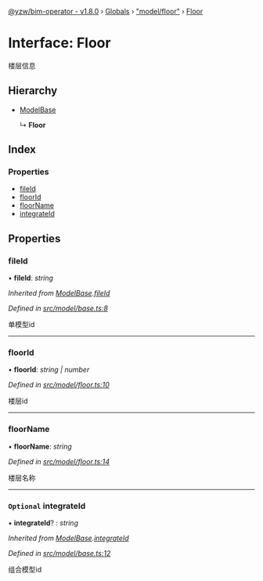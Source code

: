 [@yzw/bim-operator - v1.8.0](../README.md) › [Globals](../globals.md) › ["model/floor"](../modules/_model_floor_.md) › [Floor](_model_floor_.floor.md)

# Interface: Floor

楼层信息

## Hierarchy

* [ModelBase](_model_base_.modelbase.md)

  ↳ **Floor**

## Index

### Properties

* [fileId](_model_floor_.floor.md#fileid)
* [floorId](_model_floor_.floor.md#floorid)
* [floorName](_model_floor_.floor.md#floorname)
* [integrateId](_model_floor_.floor.md#optional-integrateid)

## Properties

###  fileId

• **fileId**: *string*

*Inherited from [ModelBase](_model_base_.modelbase.md).[fileId](_model_base_.modelbase.md#fileid)*

*Defined in [src/model/base.ts:8](https://github.com/youkaisteve/bim-operator/blob/3313d73/src/model/base.ts#L8)*

单模型id

___

###  floorId

• **floorId**: *string | number*

*Defined in [src/model/floor.ts:10](https://github.com/youkaisteve/bim-operator/blob/3313d73/src/model/floor.ts#L10)*

楼层id

___

###  floorName

• **floorName**: *string*

*Defined in [src/model/floor.ts:14](https://github.com/youkaisteve/bim-operator/blob/3313d73/src/model/floor.ts#L14)*

楼层名称

___

### `Optional` integrateId

• **integrateId**? : *string*

*Inherited from [ModelBase](_model_base_.modelbase.md).[integrateId](_model_base_.modelbase.md#optional-integrateid)*

*Defined in [src/model/base.ts:12](https://github.com/youkaisteve/bim-operator/blob/3313d73/src/model/base.ts#L12)*

组合模型id

